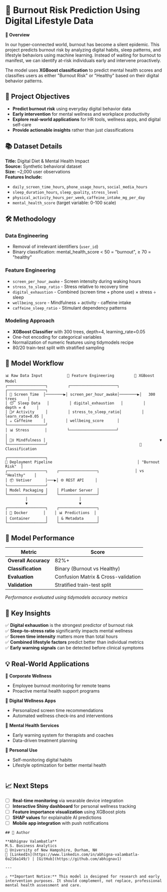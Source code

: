 # 🧠 Burnout Risk Prediction Using Digital Lifestyle Data

**📌 Overview**

In our hyper-connected world, burnout has become a silent epidemic. This project predicts burnout risk by analyzing digital habits, sleep patterns, and lifestyle behaviors using machine learning. Instead of waiting for burnout to manifest, we can identify at-risk individuals early and intervene proactively.

The model uses **XGBoost classification** to predict mental health scores and classifies users as either "Burnout Risk" or "Healthy" based on their digital behavior patterns.

## 🎯 Project Objectives

- **Predict burnout risk** using everyday digital behavior data
- **Early intervention** for mental wellness and workplace productivity  
- **Explore real-world applications** for HR tools, wellness apps, and digital self-care
- **Provide actionable insights** rather than just classifications

## 📚 Dataset Details

**Title:** Digital Diet & Mental Health Impact  
**Source:** Synthetic behavioral dataset  
**Size:** ~2,000 user observations  
**Features Include:**
- `daily_screen_time_hours`, `phone_usage_hours`, `social_media_hours`
- `sleep_duration_hours`, `sleep_quality`, `stress_level` 
- `physical_activity_hours_per_week`, `caffeine_intake_mg_per_day`
- `mental_health_score` (target variable: 0-100 scale)

## 🛠️ Methodology

### **Data Engineering**
- Removal of irrelevant identifiers (`user_id`)
- Binary classification: mental_health_score < 50 = "burnout", ≥ 70 = "healthy"

### **Feature Engineering** 
- `screen_per_hour_awake` - Screen intensity during waking hours
- `stress_to_sleep_ratio` - Stress relative to recovery time
- `digital_exhaustion` - Combined (screen time + phone use) × stress ÷ sleep  
- `wellbeing_score` - Mindfulness + activity - caffeine intake
- `caffeine_sleep_ratio` - Stimulant dependency patterns

### **Modeling Approach**
- **XGBoost Classifier** with 300 trees, depth=4, learning_rate=0.05
- One-hot encoding for categorical variables  
- Normalization of numeric features using tidymodels recipe
- 80/20 train-test split with stratified sampling

## 🔄 **Model Workflow**

```
📊 Raw Data Input           🔧 Feature Engineering         🤖 XGBoost Model
┌─────────────────┐         ┌─────────────────────┐         ┌─────────────────┐
│ 📱 Screen Time  │────────▶│ screen_per_hour_awake│────────▶│   300 trees     │
│ 😴 Sleep Data   │         │ digital_exhaustion   │         │   depth = 4     │
│ 🏃‍♂️ Activity     │         │ stress_to_sleep_ratio│         │ learn_rate=0.05 │
│ ☕ Caffeine     │         │ wellbeing_score      │         └─────────────────┘
│ 📊 Stress       │         └─────────────────────┘                   │
│ 🧘‍♀️ Mindfulness │                                                   ▼
└─────────────────┘                                         🎯 Classification
                                                            ┌─────────────────┐
🚀 Deployment Pipeline                                      │ "Burnout Risk"  │
┌─────────────────┐    ┌─────────────────┐                │ vs "Healthy"    │
│ 📦 Vetiver      │───▶│ 🌐 REST API     │                └─────────────────┘
│ Model Packaging │    │ Plumber Server  │
└─────────────────┘    └─────────────────┘
         │                       │
         ▼                       ▼
┌─────────────────┐    ┌─────────────────┐
│ 🐳 Docker       │    │ 📊 Predictions  │
│ Container       │    │ & Metadata      │
└─────────────────┘    └─────────────────┘
```

## 🚀 Model Performance

| Metric | Score |
|--------|-------|
| **Overall Accuracy** | 82%+ |
| **Classification** | Binary (Burnout vs Healthy) |
| **Evaluation** | Confusion Matrix & Cross-validation |
| **Validation** | Stratified train-test split |

*Performance evaluated using tidymodels accuracy metrics*

## 🧩 Key Insights

✅ **Digital exhaustion** is the strongest predictor of burnout risk  
✅ **Sleep-to-stress ratio** significantly impacts mental wellness  
✅ **Screen time intensity** matters more than total hours  
✅ **Combined lifestyle factors** predict better than individual metrics  
✅ **Early warning signals** can be detected before clinical symptoms

## 💡 Real-World Applications

🏢 **Corporate Wellness**
- Employee burnout monitoring for remote teams
- Proactive mental health support programs

📱 **Digital Wellness Apps** 
- Personalized screen time recommendations
- Automated wellness check-ins and interventions

🧘 **Mental Health Services**
- Early warning system for therapists and coaches
- Data-driven treatment planning

🎯 **Personal Use**
- Self-monitoring digital habits
- Lifestyle optimization for better mental health
```
```
## 📈 Next Steps

- [ ] **Real-time monitoring** via wearable device integration
- [ ] **Interactive Shiny dashboard** for personal wellness tracking  
- [ ] **Feature importance visualization** using XGBoost plots
- [ ] **SHAP values** for explainable AI predictions
- [ ] **Mobile app integration** with push notifications
```
## 👤 Author

**Abhignav Valambatla**  
M.S. Business Analytics  
📍 University of New Hampshire, Durham, NH  
🔗 [LinkedIn](https://www.linkedin.com/in/abhigna-valambatla-0a216a149/) | [GitHub](https://github.com/abhignav1)

---

⚠️ **Important Notice:** This model is designed for research and early intervention purposes. It should complement, not replace, professional mental health assessment and care.
```
